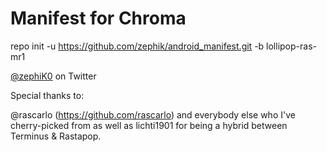 Manifest for Chroma
====================
repo init -u https://github.com/zephik/android_manifest.git -b lollipop-ras-mr1

[@zephiK0](https://twitter.com/rascarlo) on Twitter

Special thanks to:

@rascarlo (https://github.com/rascarlo) and everybody else who I've cherry-picked from as well as lichti1901 for being a hybrid between Terminus & Rastapop.